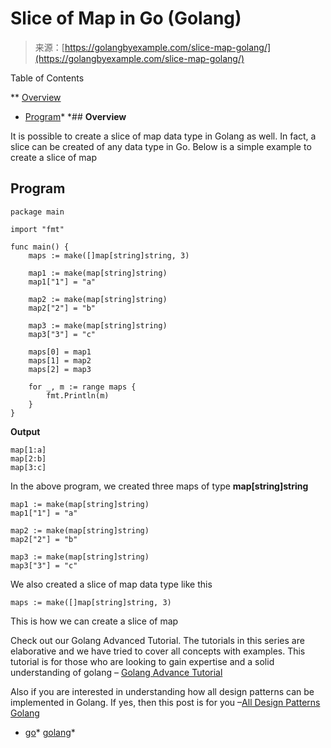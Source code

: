 <!--yml
category: 未分类
date: 2024-10-13 06:39:51
-->

# Slice of Map in Go (Golang)

> 来源：[https://golangbyexample.com/slice-map-golang/](https://golangbyexample.com/slice-map-golang/)

Table of Contents

 **   [Overview](#Overview "Overview")
*   [Program](#Program "Program")*  *## **Overview**

It is possible to create a slice of map data type in Golang as well. In fact, a slice can be created of any data type in Go. Below is a simple example to create a slice of map

## **Program**

```
package main

import "fmt"

func main() {
	maps := make([]map[string]string, 3)

	map1 := make(map[string]string)
	map1["1"] = "a"

	map2 := make(map[string]string)
	map2["2"] = "b"

	map3 := make(map[string]string)
	map3["3"] = "c"

	maps[0] = map1
	maps[1] = map2
	maps[2] = map3

	for _, m := range maps {
		fmt.Println(m)
	}
}
```

**Output**

```
map[1:a]
map[2:b]
map[3:c]
```

In the above program, we created three maps of type **map[string]string**

```
map1 := make(map[string]string)
map1["1"] = "a"

map2 := make(map[string]string)
map2["2"] = "b"

map3 := make(map[string]string)
map3["3"] = "c"
```

We also created a slice of map data type like this

```
maps := make([]map[string]string, 3)
```

This is how we can create a slice of map

Check out our Golang Advanced Tutorial. The tutorials in this series are elaborative and we have tried to cover all concepts with examples. This tutorial is for those who are looking to gain expertise and a solid understanding of golang – [Golang Advance Tutorial](https://golangbyexample.com/golang-comprehensive-tutorial/)

Also if you are interested in understanding how all design patterns can be implemented in Golang. If yes, then this post is for you –[All Design Patterns Golang](https://golangbyexample.com/all-design-patterns-golang/)

*   [go](https://golangbyexample.com/tag/go/)*   [golang](https://golangbyexample.com/tag/golang/)*